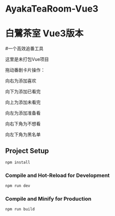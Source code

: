 # AyakaTeaRoom-Vue3

# 白鷺茶室 Vue3版本

#一个高效追番工具

这里是未打包Vue项目

拖动番剧卡片操作：

向右为添加喜欢

向下为添加已看完

向上为添加未看完

向左为添加准备看

向右下角为不想看

向左下角为黑名单

## Project Setup

```sh
npm install
```

### Compile and Hot-Reload for Development

```sh
npm run dev
```

### Compile and Minify for Production

```sh
npm run build
```
